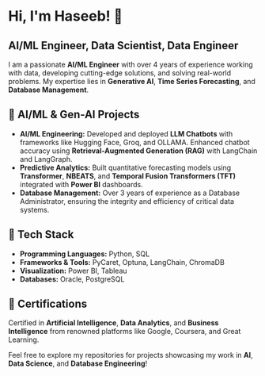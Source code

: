 # Hi, I'm Haseeb! 👋  
## AI/ML Engineer, Data Scientist, Data Engineer

I am a passionate **AI/ML Engineer** with over 4 years of experience working with data, developing cutting-edge solutions, and solving real-world problems. My expertise lies in **Generative AI**, **Time Series Forecasting**, and **Database Management**.  

## 🌟 AI/ML & Gen-AI Projects  
- **AI/ML Engineering:** Developed and deployed **LLM Chatbots** with frameworks like Hugging Face, Groq, and OLLAMA. Enhanced chatbot accuracy using **Retrieval-Augmented Generation (RAG)** with LangChain and LangGraph.  
- **Predictive Analytics:** Built quantitative forecasting models using **Transformer**, **NBEATS**, and **Temporal Fusion Transformers (TFT)** integrated with **Power BI** dashboards.  
- **Database Management:** Over 3 years of experience as a Database Administrator, ensuring the integrity and efficiency of critical data systems.  

## 🔧 Tech Stack  
- **Programming Languages:** Python, SQL  
- **Frameworks & Tools:** PyCaret, Optuna, LangChain, ChromaDB  
- **Visualization:** Power BI, Tableau  
- **Databases:** Oracle, PostgreSQL  

## 🚀 Certifications  
Certified in **Artificial Intelligence**, **Data Analytics**, and **Business Intelligence** from renowned platforms like Google, Coursera, and Great Learning.  


Feel free to explore my repositories for projects showcasing my work in **AI**, **Data Science**, and **Database Engineering**!  


<!--
**haseebabidawan/haseebabidawan** is a ✨ _special_ ✨ repository because its `README.md` (this file) appears on your GitHub profile.


